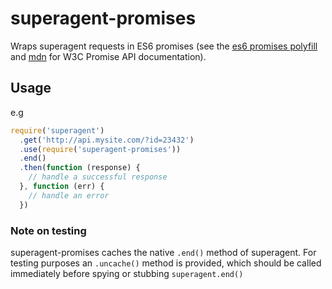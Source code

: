 superagent-promises
===================

Wraps superagent requests in ES6 promises (see the [es6 promises polyfill](https://github.com/jakearchibald/es6-promise) and [mdn](https://developer.mozilla.org/en-US/docs/Web/JavaScript/Reference/Global_Objects/Promise) for W3C Promise API documentation).

## Usage

e.g

```javascript
require('superagent')
  .get('http://api.mysite.com/?id=23432')
  .use(require('superagent-promises'))
  .end()
  .then(function (response) {
    // handle a successful response
  }, function (err) {
    // handle an error
  })
```

### Note on testing

superagent-promises caches the native `.end()` method of superagent. For testing purposes an `.uncache()` method is provided, which should be called immediately before spying or stubbing `superagent.end()`
